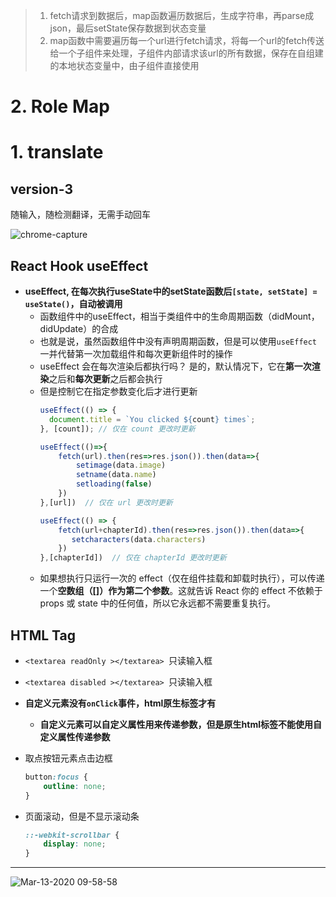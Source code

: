 > 1. fetch请求到数据后，map函数遍历数据后，生成字符串，再parse成json，最后setState保存数据到状态变量
> 2. map函数中需要遍历每一个url进行fetch请求，将每一个url的fetch传送给一个子组件来处理，子组件内部请求该url的所有数据，保存在自组建的本地状态变量中，由子组件直接使用


# 2. Role Map

# 1. translate

## version-3
随输入，随检测翻译，无需手动回车

![chrome-capture](https://user-images.githubusercontent.com/26485327/82749709-121ab300-9de6-11ea-977b-65845bab2e4d.gif)


## React Hook useEffect
- **useEffect, 在每次执行useState中的setState函数后`[state, setState] = useState()`，自动被调用**
  - 函数组件中的useEffect，相当于类组件中的生命周期函数（didMount，didUpdate）的合成
   - 也就是说，虽然函数组件中没有声明周期函数，但是可以使用`useEffect`一并代替第一次加载组件和每次更新组件时的操作
  - useEffect 会在每次渲染后都执行吗？ 是的，默认情况下，它在**第一次渲染**之后和**每次更新**之后都会执行
  - 但是控制它在指定参数变化后才进行更新
    ```javascript
    useEffect(() => {
      document.title = `You clicked ${count} times`;
    }, [count]); // 仅在 count 更改时更新
    ```
    ```javascript
    useEffect(()=>{
        fetch(url).then(res=>res.json()).then(data=>{
            setimage(data.image)
            setname(data.name)
            setloading(false)
        })
    },[url])  // 仅在 url 更改时更新
    ```
    ```javascript
    useEffect(() => {
        fetch(url+chapterId).then(res=>res.json()).then(data=>{
           setcharacters(data.characters)
        })
    },[chapterId])  // 仅在 chapterId 更改时更新
    ```
  - 如果想执行只运行一次的 effect（仅在组件挂载和卸载时执行），可以传递一个**空数组（[]）作为第二个参数**。这就告诉 React 你的 effect 不依赖于 props 或 state 中的任何值，所以它永远都不需要重复执行。

## HTML Tag
- `<textarea readOnly ></textarea> `只读输入框
- `<textarea disabled ></textarea> `只读输入框

- **自定义元素没有`onClick`事件，html原生标签才有**
  - **自定义元素可以自定义属性用来传递参数，但是原生html标签不能使用自定义属性传递参数**

- 取点按钮元素点击边框
  ```css
  button:focus {
      outline: none;
  }
  ```
- 页面滚动，但是不显示滚动条
  ```css
  ::-webkit-scrollbar {
      display: none;
  }
  ```




-----

![Mar-13-2020 09-58-58](https://user-images.githubusercontent.com/26485327/76582485-539f0000-6511-11ea-8aa8-e1ef70148eda.gif)
